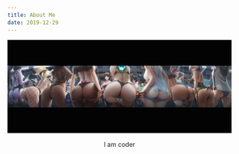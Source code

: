 ```yaml
---
title: About Me
date: 2019-12-29
---
```

<!-- {% img http://t2.ituba.cc/201811/12/0o3lbrquilc.gif  %} -->
![](p.jpeg)

<center>I am coder</center>
